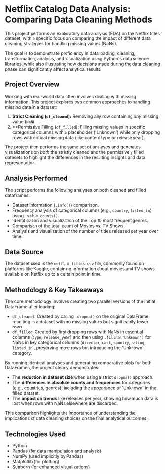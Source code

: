 # Netflix Catalog Data Analysis: Comparing Data Cleaning Methods

This project performs an exploratory data analysis (EDA) on the Netflix titles dataset, with a specific focus on comparing the impact of different data cleaning strategies for handling missing values (NaNs).

The goal is to demonstrate proficiency in data loading, cleaning, transformation, analysis, and visualization using Python's data science libraries, while also illustrating how decisions made during the data cleaning phase can significantly affect analytical results.

## Project Overview

Working with real-world data often involves dealing with missing information. This project explores two common approaches to handling missing data in a dataset:

1.  **Strict Cleaning (`df_cleaned`):** Removing any row containing *any* missing value (`NaN`).
2.  **Permissive Filling (`df_filled`): Filling missing values in specific categorical columns with a placeholder ('Unknown') while only dropping rows with critical missing data (like content type or release year).

The project then performs the same set of analyses and generates visualizations on *both* the strictly cleaned and the permissively filled datasets to highlight the differences in the resulting insights and data representation.

## Analysis Performed

The script performs the following analyses on both cleaned and filled dataframes:

* Dataset information (`.info()`) comparison.
* Frequency analysis of categorical columns (e.g., `country`, `listed_in`) using `.value_counts()`.
* Identification and visualization of the Top 10 most frequent genres.
* Comparison of the total count of Movies vs. TV Shows.
* Analysis and visualization of the number of titles released per year over time.

## Data Source

The dataset used is the `netflix_titles.csv` file, commonly found on platforms like Kaggle, containing information about movies and TV shows available on Netflix up to a certain point in time.

## Methodology & Key Takeaways

The core methodology involves creating two parallel versions of the initial DataFrame after loading:

* `df_cleaned`: Created by calling `.dropna()` on the original DataFrame, resulting in a dataset with no missing values but significantly fewer rows.
* `df_filled`: Created by first dropping rows with NaNs in essential columns (`type`, `release_year`) and then using `.fillna('Unknown')` for NaNs in key categorical columns (`director`, `cast`, `country`, `rating`, `listed_in`), preserving more rows but introducing the 'Unknown' category.

By running identical analyses and generating comparative plots for both DataFrames, the project clearly demonstrates:

* The **reduction in dataset size** when using a strict `dropna()` approach.
* The **differences in absolute counts and frequencies** for categories (e.g., countries, genres), including the appearance of 'Unknown' in the filled dataset.
* The **impact on trends** like releases per year, showing how much data is lost when rows with NaNs elsewhere are discarded.

This comparison highlights the importance of understanding the implications of data cleaning choices on the final analytical outcomes.

## Technologies Used

* Python
* Pandas (for data manipulation and analysis)
* NumPy (used implicitly by Pandas)
* Matplotlib (for plotting)
* Seaborn (for enhanced visualizations)

